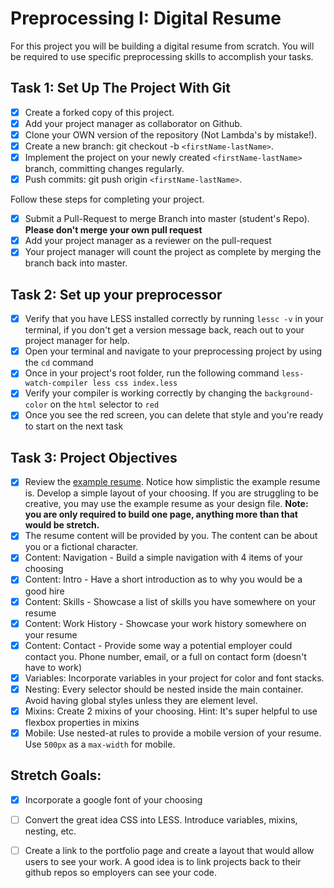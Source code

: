 # Preprocessing I: Digital Resume

For this project you will be building a digital resume from scratch. You will be required to use specific preprocessing skills to accomplish your tasks.  

## Task 1: Set Up The Project With Git

- [x] Create a forked copy of this project.
- [x] Add your project manager as collaborator on Github.
- [x] Clone your OWN version of the repository (Not Lambda's by mistake!).
- [x] Create a new branch: git checkout -b `<firstName-lastName>`.
- [x] Implement the project on your newly created `<firstName-lastName>` branch, committing changes regularly.
- [x] Push commits: git push origin `<firstName-lastName>`.
 
Follow these steps for completing your project.

- [X] Submit a Pull-Request to merge <firstName-lastName> Branch into master (student's  Repo). **Please don't merge your own pull request**
- [X] Add your project manager as a reviewer on the pull-request
- [X] Your project manager will count the project as complete by merging the branch back into master.

## Task 2: Set up your preprocessor
* [x] Verify that you have LESS installed correctly by running `lessc -v` in your terminal, if you don't get a version message back, reach out to your project manager for help.
* [x] Open your terminal and navigate to your preprocessing project by using the `cd` command
* [x] Once in your project's root folder, run the following command `less-watch-compiler less css index.less`
* [x] Verify your compiler is working correctly by changing the `background-color` on the `html` selector to `red`
* [x] Once you see the red screen, you can delete that style and you're ready to start on the next task

## Task 3: Project Objectives

* [x] Review the [example resume](resume-example.png).  Notice how simplistic the example resume is.  Develop a simple layout of your choosing. If you are struggling to be creative, you may use the example resume as your design file. 
**Note: you are only required to build one page, anything more than that would be stretch.**
* [x] The resume content will be provided by you. The content can be about you or a fictional character.  
* [X] Content: Navigation - Build a simple navigation with 4 items of your choosing
* [x] Content: Intro - Have a short introduction as to why you would be a good hire
* [x] Content: Skills - Showcase a list of skills you have somewhere on your resume
* [x] Content: Work History - Showcase your work history somewhere on your resume
* [x] Content: Contact - Provide some way a potential employer could contact you.  Phone number, email, or a full on contact form (doesn't have to work)
* [x] Variables: Incorporate variables in your project for color and font stacks.  
* [x] Nesting: Every selector should be nested inside the main container.  Avoid having global styles unless they are element level.
* [x] Mixins: Create 2 mixins of your choosing. Hint: It's super helpful to use flexbox properties in mixins
* [x] Mobile: Use nested-at rules to provide a mobile version of your resume.  Use `500px` as a `max-width` for mobile. 

## Stretch Goals: 
* [x] Incorporate a google font of your choosing
* [ ] Convert the great idea CSS into LESS.  Introduce variables, mixins, nesting, etc. 
* [ ] Create a link to the portfolio page and create a layout that would allow users to see your work.  A good idea is to link projects back to their github repos so employers can see your code.




